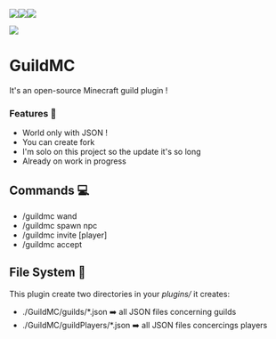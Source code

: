 ![](https://img.shields.io/badge/statut-wip-orange)![](https://camo.githubusercontent.com/1e1afbf8ba71a0ab08e157a1676290d154cc83e1/68747470733a2f2f696d672e736869656c64732e696f2f62616467652f747970652d6d6176656e2d7265642e737667)![](https://img.shields.io/badge/Advancement-5--10%25-red)

![](https://img.shields.io/badge/Minecraft-1.15.1-green)
# GuildMC
It's an open-source Minecraft guild plugin !
### Features 🔧

- World only with JSON !
- You can create fork
- I'm solo on this project so the update it's so long
- Already on work in progress

## Commands 💻
 - /guildmc wand 
 - /guildmc spawn npc
 - /guildmc invite [player]
 - /guildmc accept

## File System 💾
This plugin create two directories in your *plugins/*
it creates: 
- ./GuildMC/guilds/*.json ➡️ all JSON files concerning guilds
- ./GuildMC/guildPlayers/*.json  ➡️  all JSON files concercings players
